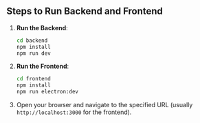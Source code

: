 ## Steps to Run Backend and Frontend

1. **Run the Backend**:
    ```bash
    cd backend
    npm install
    npm run dev
    ```

2. **Run the Frontend**:
    ```bash
    cd frontend
    npm install
    npm run electron:dev
    ```

3. Open your browser and navigate to the specified URL (usually `http://localhost:3000` for the frontend).